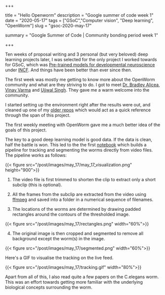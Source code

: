 +++


title = "Hello Openworm"
description = "Google summer of code week 1"
date = "2020-05-17"
tags = ["GSoC","Computer vision", "Deep learning", "OpenWorm"]
slug = "gsoc-2020-may-17"

summary = "Google Summer of Code | Community bonding period week 1"


+++


  Ten weeks of proposal writing and 3 personal (but very beloved) deep learning projects later, I was selected for the only project I worked towards for GSoC, which was [Pre-trained models for developmental neuroscience](https://summerofcode.withgoogle.com/projects/#6078813261266944) under [INCF](https://www.incf.org/). And things have been better than ever since then.

The first week was mostly me getting to know more about the OpenWorm community and what are they striving to do. I got to meet [Dr. Bradley Alicea](https://github.com/balicea), [Vinay Varma](https://github.com/nvinayvarma189) and [Ujjwal Singh](https://github.com/ujjwalll). They gave me a warm welcome into the community.

I started setting up the environment right after the results were out, and cleaned up one of my [older repos](https://github.com/Mayukhdeb/adventures-with-augmentation) which would act as a quick reference through the span of this project.

The first weekly meeting with OpenWorm gave me a much better idea of the goals of this project.

 The key to a good deep learning model is good data. If the data is clean, half the battle is won. This led to the the first [notebook](https://nbviewer.jupyter.org/github/devoworm/GSoC-2020/blob/master/Pre-trained%20Models%20%28DevLearning%29/notebooks/worm_tracking_pipeline.ipynb) which builds a pipeline for tracking and segmenting the worms directly from video files. The pipeline works as follows:

  {{< figure src="/post/images/may_17/may_17_visualization.png" height="900">}}


1. The video file is first trimmed to shorten the clip to extract only a short subclip (this is optional).

2. All the frames from the subclip are extracted from the video using [ffmpeg](https://zulko.github.io/moviepy/ref/ffmpeg.html) and saved into a folder in a numerical sequence of filenames.

3. The locations of the worms are determined by drawing padded rectangles around the contours of the thresholded image.


 {{< figure src="/post/images/may_17/rectangles.png" width="60%">}}


4. The original image is then cropped and segmented to remove all background except the worm(s) in the image. 


 {{< figure src="/post/images/may_17/segmented.png" width="60%">}}


Here's a GIF to visualise the tracking on the live feed. 


 {{< figure src="/post/images/may_17/tracking.gif" width="80%">}}


Apart from all of this, I also read quite a few papers on the C.elegans worm. This was an effort towards getting more familiar with the underlying biological concepts surrounding the worm.